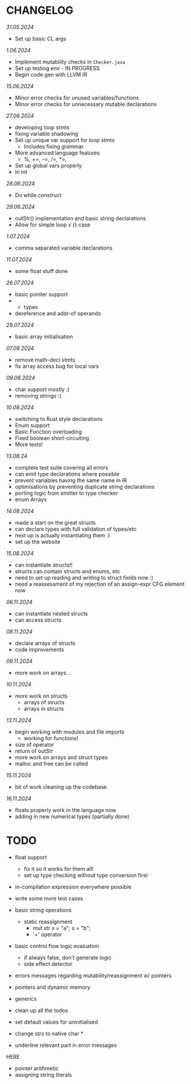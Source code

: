 # CHANGELOG

*31.05.2024*

- Set up basic CL args

*1.06.2024*

- Implement mutability checks in `Checker.java`
- Set up testing env - IN PROGRESS
- Begin code gen with LLVM IR

*15.06.2024*

- Minor error checks for unused variables/functions
- Minor error checks for unnecessary mutable declarations

*27.06.2024*

- developing loop stmts
- fixing variable shadowing
- Set up unique var support for loop stmts
  - Includes fixing grammar
- More advanced language features
  - %, +=, -=, /=, *=,
- Set up global vars properly
- In int

*28.06.2024*

- Do while construct

*29.06.2024*

- outStr() implementation and basic string declarations
- Allow for simple loop x {} case
 
*1.07.2024*

- comma separated variable declarations

*11.07.2024*

- some float stuff done

*26.07.2024*

- basic pointer support
- * types
- dereference and addr-of operands

*29.07.2024*

- basic array initialisation

*07.08.2024*

- remove math-decl stmts
- fix array access bug for local vars

*09.08.2024*

- char support mostly :)
- removing strings :(

*10.08.2024*

- switching to Rust style declarations 
- Enum support
- Basic Function overloading
- Fixed boolean short-circuiting
- More tests!

*13.08.24*

- complete test suite covering all errors
- can emit type declarations where possible
- prevent variables having the same name in IR
- optimisations by preventing duplicate string declarations
- porting logic from emitter to type checker
- enum Arrays

*14.08.2024*

- made a start on the great structs
 - can declare types with full validation of types/etc
 - next up is actually instantiating them :)
- set up the website

*15.08.2024*

- can instantiate structs!!
 - structs can contain structs and enums, etc
 - need to set up reading and writing to struct fields now :)
 - need a reassessment of my rejection of an assign-expr CFG element now

*06.11.2024*

- can instantiate nested structs
- can access structs

*08.11.2024*

- declare arrays of structs
- code improvements

*09.11.2024*

- more work on arrays...

*10.11.2024*

- more work on structs
  - arrays of structs
  - arrays in structs

*13.11.2024*

- begin working with modules and file imports
  - working for functions!
- size of operator
- return of outStr
- more work on arrays and struct types
- malloc and free can be called

*15.11.2024*

- bit of work cleaning up the codebase

*16.11.2024*

- floats properly work in the language now
- adding in new numerical types (partially done)

# TODO

- float support
  - fix it so it works for them all! 
  - set up type checking without type conversion first

- in-compilation expression everywhere possible
- write some more test cases 
- basic string operations
  - static reassignment
    - mut str x = "a"; x = "b";
	- '+' operator
- basic control flow logic evaluation
  - if always false, don't generate logic
  - side effect detector
- errors messages regarding mutability/reassignment w/ pointers

- pointers and dynamic memory
- generics

- clean up all the todos
- set default values for uninitialised
- change strs to native char *
- underline relevant part in error messages

HERE

- pointer arithmetic
- assigning string literals
